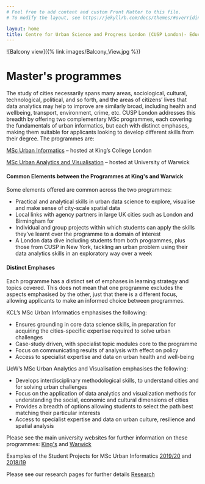 ```yaml
---
# Feel free to add content and custom Front Matter to this file.
# To modify the layout, see https://jekyllrb.com/docs/themes/#overriding-theme-defaults

layout: home
title: Centre for Urban Science and Progress London (CUSP London)- Education
---
```


![Balcony view]({% link images/Balcony_View.jpg %})

# Master's programmes

The study of cities necessarily spans many areas, sociological, cultural, technological, political, and so forth, and the areas of citizens’ lives that data analytics may help to improve are similarly broad, including health and wellbeing, transport, environment, crime, etc. CUSP London addresses this breadth by offering two complementary MSc programmes, each covering the fundamentals of urban informatics, but each with distinct emphases, making them suitable for applicants looking to develop different skills from their degree.
The programmes are:

[MSc Urban Informatics](https://www.kcl.ac.uk/study/postgraduate/taught-courses/urban-informatics-msc.aspx) – hosted at King’s College London

[MSc Urban Analytics and Visualisation](https://warwick.ac.uk/fac/cross_fac/cim/study/msc-urban-informatics-analytics/)  – hosted at University of Warwick

#### Common Elements between the Programmes at King's and Warwick

Some elements offered are common across the two programmes:

* Practical and analytical skills in urban data science to explore, visualise and make sense of city-scale spatial data
* Local links with agency partners in large UK cities such as London and Birmingham for
* Individual and group projects within which students can apply the skills they’ve learnt over the programme to a domain of interest
* A London data dive including students from both programmes, plus those from CUSP in New York, tackling an urban problem using their data analytics skills in an exploratory way over a week

#### Distinct Emphases

Each programme has a distinct set of emphases in learning strategy and topics covered. This does not mean that one programme excludes the aspects emphasised by the other, just that there is a different focus, allowing applicants to make an informed choice between programmes.

KCL’s MSc Urban Informatics emphasises the following:

* Ensures grounding in core data science skills, in preparation for acquiring the cities-specific expertise required to solve urban challenges
* Case-study driven, with specialist topic modules core to the programme
* Focus on communicating results of analysis with effect on policy
* Access to specialist expertise and data on urban health and well-being

UoW’s MSc Urban Analytics and Visualisation emphasises the following:

* Develops interdisciplinary methodological skills, to understand cities and for solving urban challenges
* Focus on the application of data analytics and visualization methods for understanding the social, economic and cultural dimensions of cities
* Provides a breadth of options allowing students to select the path best matching their particular interests
* Access to specialist expertise and data on urban culture, resilience and spatial analysis

Please see the main university websites for further information on these programmes: [King's](https://www.kcl.ac.uk/study/postgraduate/taught-courses/urban-informatics-msc.aspx) and [Warwick](https://warwick.ac.uk/fac/cross_fac/cim/study/msc-urban-informatics-analytics/)

Examples of the Student Projects for MSc Urban Informatics [2019/20](https://cusplondon.ac.uk/studentprojects.html) and [2018/19](https://cusplondon.ac.uk/studentprojects.html)

Please see our research pages for further details [Research](https://cusplondon.ac.uk/research.html)
 
